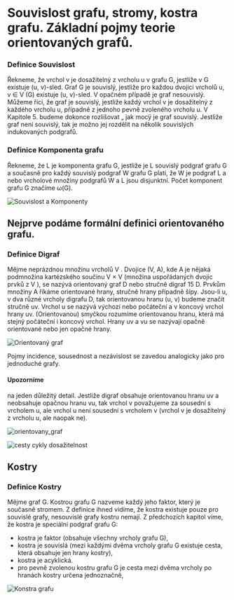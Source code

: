 
# Souvislost grafu, stromy, kostra grafu. Základní pojmy teorie orientovaných grafů.

### Definice Souvislost
Řekneme, že vrchol v je dosažitelný z vrcholu u v grafu G, jestliže v G existuje (u, v)-sled. Graf G je souvislý,
jestliže pro každou dvojici vrcholů u, v ∈ V (G) existuje (u, v)-sled. V opačném případě je graf nesouvislý.
Můžeme říci, že graf je souvislý, jestliže každý vrchol v je dosažitelný z každého vrcholu u, případně
z jednoho pevně zvoleného vrcholu u. V Kapitole 5. budeme dokonce rozlišovat „ jak mocÿ je graf souvislý.
Jestliže graf není souvislý, tak je možno jej rozdělit na několik souvislých indukovaných podgrafů.

### Definice Komponenta grafu
Řekneme, že L je komponenta grafu G, jestliže je L souvislý podgraf grafu G a současně pro každý souvislý
podgraf W grafu G platí, že W je podgraf L a nebo vrcholové množiny podgrafů W a L jsou disjunktní.
Počet komponent grafu G značíme ω(G).

![Souvislost a Komponenty](https://github.com/HoundMarty/SZZ_2020-21/blob/master/Matematika/imgs/souvislost_a_komponenta.PNG)

## Nejprve podáme formální definici orientovaného grafu.
### Definice Digraf
Mějme neprázdnou množinu vrcholů V . Dvojice (V, A), kde A je nějaká podmnožina kartézského součinu
V × V (množina uspořádaných dvojic prvků z V ), se nazývá orientovaný graf D nebo stručně digraf 15 D.
Prvkům množiny A říkáme orientované hrany, stručně hrany případně šípy. Jsou-li u, v dva různé
vrcholy digrafu D, tak orientovanou hranu (u, v) budeme značit stručně uv. Vrchol u se nazývá výchozí
nebo počáteční a v koncový vrchol hrany uv. (Orientovanou) smyčkou rozumíme orientovanou hranu, která
má stejný počáteční i koncový vrchol. Hrany uv a vu se nazývají opačně orientované nebo jen opačné hrany.

![Orientovaný graf](https://github.com/HoundMarty/SZZ_2020-21/blob/master/Matematika/imgs/orientovany_graf.PNG)

Pojmy incidence, sousednost a nezávislost se zavedou analogicky jako pro jednoduché grafy.
#### Upozorníme
na jeden důležitý detail. Jestliže digraf obsahuje orientovanou hranu uv a neobsahuje opačnou hranu vu, tak
vrchol v považujeme za sousední s vrcholem u, ale vrchol u není sousední s vrcholem v (vrchol v je dosažitelný
z vrcholu u, ale naopak ne).

![orientovany_graf](https://github.com/HoundMarty/SZZ_2020-21/blob/master/Matematika/imgs/orientovany_graf_stupne_vrcholu.PNG)

![cesty cykly dosažitelnost](https://github.com/HoundMarty/SZZ_2020-21/blob/master/Matematika/imgs/Cesty_cykly_dosazitelnost_orientovany.PNG)

## Kostry
### Definice Kostry
Mějme graf G. Kostrou grafu G nazveme každý jeho faktor, který je současně stromem.
Z definice ihned vidíme, že kostra existuje pouze pro souvislé grafy, nesouvislé grafy kostru nemají.
Z předchozích kapitol víme, že kostra je speciální podgraf grafu G:
* kostra je faktor (obsahuje všechny vrcholy grafu G),
* kostra je souvislá (mezi každými dvěma vrcholy grafu G existuje cesta, která obsahuje jen hrany
kostry),
* kostra je acyklická.
* pro pevně zvolenou kostru grafu G je cesta mezi dvěma vrcholy po hranách kostry určena jednoznačně,

![Konstra grafu](https://user-images.githubusercontent.com/29363626/111160882-d3cfc980-859a-11eb-8ed2-768f3c32dd7d.png)
